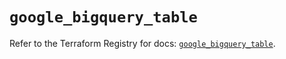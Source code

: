 # `google_bigquery_table`

Refer to the Terraform Registry for docs: [`google_bigquery_table`](https://registry.terraform.io/providers/hashicorp/google/6.22.0/docs/resources/bigquery_table).
